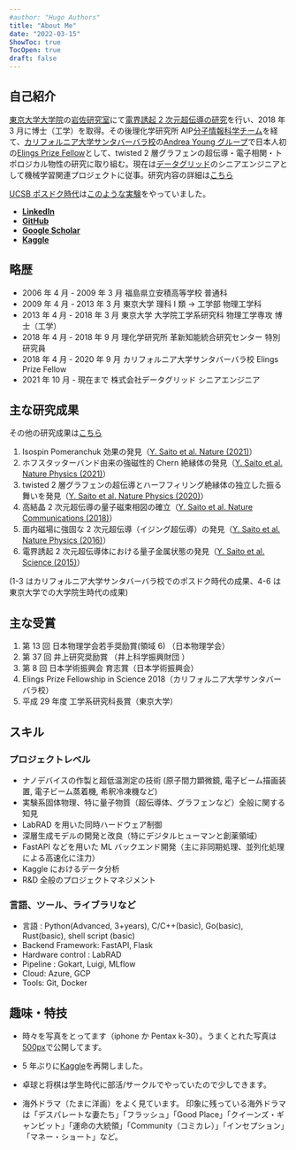 ```yaml
---
#author: "Hugo Authors"
title: "About Me"
date: "2022-03-15"
ShowToc: true
TocOpen: true
draft: false
---
```


## 自己紹介

[東京大学大学院](https://www.u-tokyo.ac.jp/en/index.html)の[岩佐研究室](http://iwasa.t.u-tokyo.ac.jp/)にて[電界誘起 2 次元超伝導の研究](https://ci.nii.ac.jp/naid/500001415739)を行い、2018 年 3 月に博士（工学）を取得。その後理化学研究所 AIP[分子情報科学チーム](https://www.riken.jp/research/labs/aip/goalorient_tech/mol_inf/index.html)を経て、[カリフォルニア大学サンタバーバラ校](https://www.ucsb.edu/)の[Andrea Young グループ](https://www.afylab.com/)で日本人初の[Elings Prize Fellow](https://www.cnsi.ucsb.edu/resources/funding/elings-prize/fellows)として、twisted 2 層グラフェンの超伝導・電子相関・トポロジカル物性の研究に取り組む。現在は[データグリッド](https://datagrid.co.jp/)のシニアエンジニアとして機械学習関連プロジェクトに従事。研究内容の詳細は[こちら](https://www.yusaito.com/research/)

[UCSB ポスドク時代](https://www.yusaito.com/blog/posts/us-life/ucsb-postdoc-memory/)は[このような実験](https://www.yusaito.com/blog/posts/us-life/experiment-in-ucsb/)をやっていました。

- [**LinkedIn**](https://www.linkedin.com/in/yu-saito-03080088/)
- [**GitHub**](https://github.com/yseeker)
- [**Google Scholar**](https://scholar.google.com/citations?hl=en&user=M3gyCrUAAAAJ)
- [**Kaggle**](https://www.kaggle.com/Yseeker)

## 略歴

- 2006 年 4 月 - 2009 年 3 月 福島県立安積高等学校 普通科
- 2009 年 4 月 - 2013 年 3 月 東京大学 理科 I 類 → 工学部 物理工学科
- 2013 年 4 月 - 2018 年 3 月 東京大学 大学院工学系研究科 物理工学専攻 博士（工学）
- 2018 年 4 月 - 2018 年 9 月 理化学研究所 革新知能統合研究センター 特別研究員
- 2018 年 4 月 - 2020 年 9 月 カリフォルニア大学サンタバーバラ校 Elings Prize Fellow
- 2021 年 10 月 - 現在まで 株式会社データグリッド シニアエンジニア

## 主な研究成果

その他の研究成果は[こちら](https://www.yusaito.com/publications/)

1. Isospin Pomeranchuk 効果の発見（[Y. Saito et al. Nature (2021)](https://www.nature.com/articles/s41586-021-03409-2)）
2. ホフスタッターバンド由来の強磁性的 Chern 絶縁体の発見（[Y. Saito et al. Nature Physics (2021)](https://www.nature.com/articles/s41567-020-01129-4)）
3. twisted 2 層グラフェンの超伝導とハーフフィリング絶縁体の独立した振る舞いを発見（[Y. Saito et al. Nature Physics (2020)](https://www.nature.com/articles/s41567-020-0928-3)）
4. 高結晶 2 次元超伝導の量子磁束相図の確立（[Y. Saito et al. Nature Communications (2018)](https://www.nature.com/articles/s41567-020-01129-4)）
5. 面内磁場に強固な 2 次元超伝導（イジング超伝導）の発見（[Y. Saito et al. Nature Physics (2016)](https://www.nature.com/articles/nphys3580)）
6. 電界誘起 2 次元超伝導体における量子金属状態の発見（[Y. Saito et al. Science (2015)](https://science.sciencemag.org/content/350/6259/409)）

(1-3 はカリフォルニア大学サンタバーバラ校でのポスドク時代の成果、4-6 は東京大学での大学院生時代の成果)

## 主な受賞

1. 第 13 回 日本物理学会若手奨励賞(領域 6) （日本物理学会）
2. 第 37 回 井上研究奨励賞 （井上科学振興財団 ）
3. 第 8 回 日本学術振興会 育志賞（日本学術振興会）
4. Elings Prize Fellowship in Science 2018（カリフォルニア大学サンタバーバラ校）
5. 平成 29 年度 工学系研究科長賞（東京大学）

## スキル

### プロジェクトレベル

- ナノデバイスの作製と超低温測定の技術 (原子間力顕微鏡, 電子ビーム描画装置, 電子ビーム蒸着機, 希釈冷凍機など)
- 実験系固体物理、特に量子物質（超伝導体、グラフェンなど）全般に関する知見
- LabRAD を用いた同時ハードウェア制御
- 深層生成モデルの開発と改良（特にデジタルヒューマンと創薬領域）
- FastAPI などを用いた ML バックエンド開発（主に非同期処理、並列化処理による高速化に注力）
- Kaggle におけるデータ分析
- R&D 全般のプロジェクトマネジメント

### 言語、ツール、ライブラリなど

- 言語 : Python(Advanced, 3+years), C/C++(basic), Go(basic), Rust(basic), shell script (basic)
- Backend Framework: FastAPI, Flask
- Hardware control : LabRAD
- Pipeline : Gokart, Luigi, MLflow
- Cloud: Azure, GCP
- Tools: Git, Docker

## 趣味・特技

- 時々を写真をとってます（iphone か Pentax k-30）。うまくとれた写真は[500px](https://500px.com/p/yusaito?view=photos)で公開してます。

- 5 年ぶりに[Kaggle](https://www.kaggle.com/yseeker)を再開しました。

- 卓球と将棋は学生時代に部活/サークルでやっていたので少しできます。

- 海外ドラマ（たまに洋画）をよく見ています。
  印象に残っている海外ドラマは「デスパレートな妻たち」「フラッシュ」「Good Place」「クイーンズ・ギャンビット」「運命の大統領」「Community（コミカレ）」「インセプション」「マネー・ショート」など。
